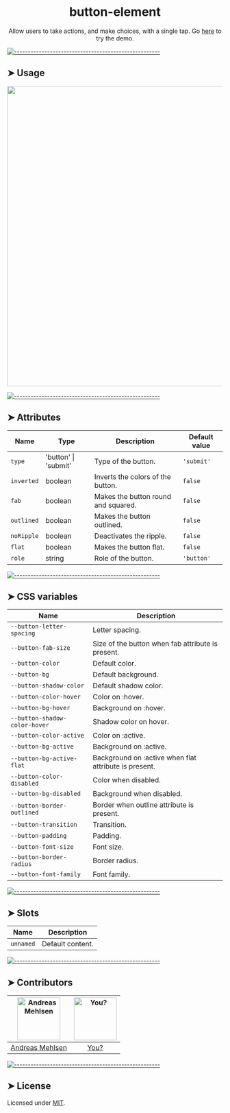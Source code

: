 <h1 align="center">button-element</h1>
<p align="center">Allow users to take actions, and make choices, with a single tap. Go <a href="https://weightless.dev/demo/button">here</a> to try the demo.</p>


[![-----------------------------------------------------](https://raw.githubusercontent.com/andreasbm/readme/master/assets/lines/colored.png)](#usage)

## ➤ Usage

<a href="https://weightless.dev/demo/button" align="center">
  <img src="https://raw.githubusercontent.com/andreasbm/elements/master/screenshots/button-element.png?token=AF-iBV1pZn7D_ITJDLgD6NVlQjtvXupXks5cgq0VwA%3D%3D" width="700" />
</a>


[![-----------------------------------------------------](https://raw.githubusercontent.com/andreasbm/readme/master/assets/lines/colored.png)](#attributes)

## ➤ Attributes

| Name | Type | Description | Default value |
| ------- | ------- | ------- | ------- |
| `type` | 'button' \| 'submit' | Type of the button. | `'submit'` |
| `inverted` | boolean | Inverts the colors of the button. | `false` |
| `fab` | boolean | Makes the button round and squared. | `false` |
| `outlined` | boolean | Makes the button outlined. | `false` |
| `noRipple` | boolean | Deactivates the ripple. | `false` |
| `flat` | boolean | Makes the button flat. | `false` |
| `role` | string | Role of the button. | `'button'` |


[![-----------------------------------------------------](https://raw.githubusercontent.com/andreasbm/readme/master/assets/lines/colored.png)](#css-variables)

## ➤ CSS variables

| Name | Description |
| ------- | ------- |
| `--button-letter-spacing` | Letter spacing. |
| `--button-fab-size` | Size of the button when fab attribute is present. |
| `--button-color` | Default color. |
| `--button-bg` | Default background. |
| `--button-shadow-color` | Default shadow color. |
| `--button-color-hover` | Color on :hover. |
| `--button-bg-hover` | Background on :hover. |
| `--button-shadow-color-hover` | Shadow color on hover. |
| `--button-color-active` | Color on :active. |
| `--button-bg-active` | Background on :active. |
| `--button-bg-active-flat` | Background on :active when flat attribute is present. |
| `--button-color-disabled` | Color when disabled. |
| `--button-bg-disabled` | Background when disabled. |
| `--button-border-outlined` | Border when outline attribute is present. |
| `--button-transition` | Transition. |
| `--button-padding` | Padding. |
| `--button-font-size` | Font size. |
| `--button-border-radius` | Border radius. |
| `--button-font-family` | Font family. |


[![-----------------------------------------------------](https://raw.githubusercontent.com/andreasbm/readme/master/assets/lines/colored.png)](#slots)

## ➤ Slots

| Name | Description |
| ------- | ------- |
| `unnamed` | Default content. |


[![-----------------------------------------------------](https://raw.githubusercontent.com/andreasbm/readme/master/assets/lines/colored.png)](#contributors)

## ➤ Contributors
	
|[<img alt="Andreas Mehlsen" src="https://avatars1.githubusercontent.com/u/6267397?s=460&v=4" width="100">](https://twitter.com/andreasmehlsen) | [<img alt="You?" src="https://joeschmoe.io/api/v1/random" width="100">](https://github.com/andreasbm/weightless/blob/master/CONTRIBUTING.md)|
|:---: | :---:|
|[Andreas Mehlsen](https://twitter.com/andreasmehlsen) | [You?](https://github.com/andreasbm/weightless/blob/master/CONTRIBUTING.md)|

[![-----------------------------------------------------](https://raw.githubusercontent.com/andreasbm/readme/master/assets/lines/colored.png)](#license)

## ➤ License
	
Licensed under [MIT](https://opensource.org/licenses/MIT).
